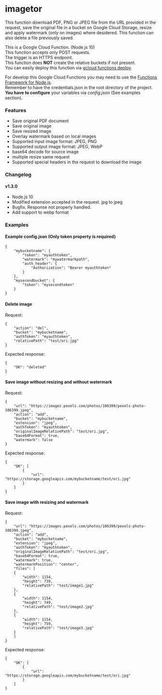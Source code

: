 # imagetor

This function download PDF, PNG or JPEG file from the URL provided in the request, save the original file in a bucket on Google Cloud Storage, resize and apply watermark (only on images) where desidered.
This function can also delete a file previously saved.

This is a Google Cloud Function. (Node.js 10)  
This function accepts only POST requests.  
The trigger is an HTTPS endpoint.  
This function does **NOT** create the relative buckets if not present.  
You can easily deploy this function via [gcloud functions deploy](https://cloud.google.com/sdk/gcloud/reference/functions/deploy).


For develop this Google Cloud Functions you may need to use the [Functions Framework for Node.js](https://www.npmjs.com/package/@google-cloud/functions-framework).  
Remember to have the credentials.json in the root directory of the project.  
**You have to configure** your variables via <em>config.json</em> (See examples section).

### Features
+ Save original PDF document
+ Save original image
+ Save resized image
+ Overlay watermark based on local images
+ Supported input image format: JPEG, PNG
+ Supported output image format: JPEG, WebP
+ base64 decode for source image
+ multiple resize same request
+ Supported special headers in the request to download the image

### Changelog

#### v1.3.0
+ Node.js 10
+ Modified extension accepted in the request. jpg to jpeg
+ Bugfix. Response not properly handled.
+ Add support to webp format

### Examples

#### Example config.json (Only token property is required)
~~~~
{
    "mybucketname": {
        "token": "myauthtoken",
        "watermark": "mywatermarkpath",
        "auth_header": {
            "Authorization": "Bearer myauthtoken"
        }
    },
    "mysecondbucket": {
        "token": "mysecondtoken"
    }
}
~~~~

#### Delete image
Request:
~~~~
{
    "action": "del",
    "bucket": "mybucketname",
    "authToken": "myauthtoken",
    "relativePath": "test/ori.jpg"
}
~~~~
Expected response:
~~~~
{
    "OK": "deleted"
}
~~~~

#### Save image without resizing and without watermark
Request:
~~~~
{
    "url": "https://images.pexels.com/photos/106399/pexels-photo-106399.jpeg",
    "action": "add",
    "bucket": "mybucketname",
    "extension": "jpeg",
    "authToken": "myauthtoken",
    "originalImageRelativePath": "test/ori.jpg",
    "base64Format": true,
    "watermark": false
}
~~~~
Expected response:
~~~~
{
    "OK": [
        {
            "url": "https://storage.googleapis.com/mybucketname/test/ori.jpg"
        }
    ]
}
~~~~

#### Save image with resizing and watermark
Request:
~~~~
{
    "url": "https://images.pexels.com/photos/106399/pexels-photo-106399.jpeg",
    "action": "add",
    "bucket": "mybucketname",
    "extension": "jpeg",
    "authToken": "myauthtoken",
    "originalImageRelativePath": "test/ori.jpg",
    "base64Format": true,
    "watermark": true,
    "watermarkPosition": "center",
    "files": [
    {
        "width": 1154,
        "height": 739,
        "relativePath": "test/image1.jpg"
    },
    {
        "width": 1154,
        "height": 749,
        "relativePath": "test/image2.jpg"
    },
    {
        "width": 1154,
        "height": 759,
        "relativePath": "test/image3.jpg"
    }
    ]
}

~~~~
Expected response:
~~~~
{
    "OK": [
        {
            "url": "https://storage.googleapis.com/mybucketname/test/ori.jpg"
        }
    ]
}
~~~~
